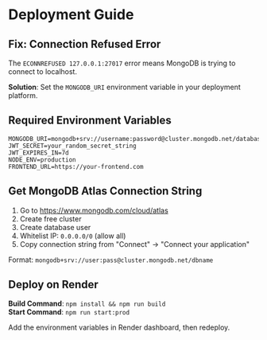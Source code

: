# Deployment Guide

## Fix: Connection Refused Error

The `ECONNREFUSED 127.0.0.1:27017` error means MongoDB is trying to connect to localhost.

**Solution**: Set the `MONGODB_URI` environment variable in your deployment platform.

## Required Environment Variables

```
MONGODB_URI=mongodb+srv://username:password@cluster.mongodb.net/database
JWT_SECRET=your_random_secret_string
JWT_EXPIRES_IN=7d
NODE_ENV=production
FRONTEND_URL=https://your-frontend.com
```

## Get MongoDB Atlas Connection String

1. Go to https://www.mongodb.com/cloud/atlas
2. Create free cluster
3. Create database user
4. Whitelist IP: `0.0.0.0/0` (allow all)
5. Copy connection string from "Connect" → "Connect your application"

Format: `mongodb+srv://user:pass@cluster.mongodb.net/dbname`

## Deploy on Render

**Build Command**: `npm install && npm run build`  
**Start Command**: `npm run start:prod`

Add the environment variables in Render dashboard, then redeploy.

